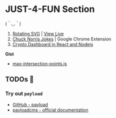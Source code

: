 # JUST-4-FUN Section

(＾◡＾)

1. [Rotating SVG](https://github.com/buzzcosm/just4fun-rotating-svg) | [View Live](https://buzzcosm.github.io/just4fun-rotating-svg/)
2. [Chuck Norris Jokes](https://github.com/buzzcosm/just4fun-chrome-extension-chuck-norris-jokes) | Google Chrome Extension
3. [Crypto Dashboard in React and Nodejs](https://github.com/buzzcosm/just4fun-crypto-dashboard-react)

**Gist**

- [max-intersection-points.js](https://gist.github.com/buzzcosm/6e7af1b83cdedf7c845b7b1a29364735)

## TODOs 📝

### Try out `payload`

- [GitHub - payload](https://github.com/payloadcms/payload)
- [payloadcms - official documentation](https://payloadcms.com/docs/beta/getting-started/installation)
